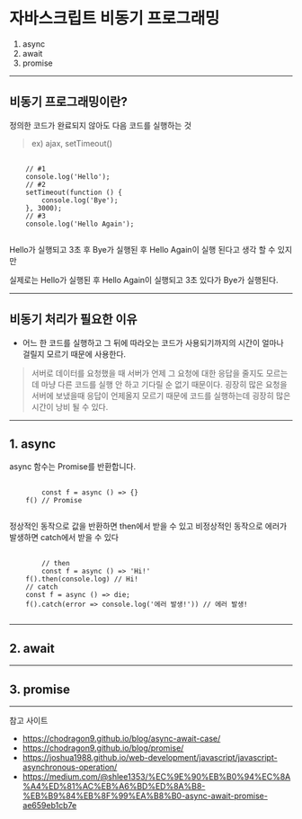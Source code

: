 # 자바스크립트 비동기 프로그래밍
1. async
2. await
3. promise

- - -

## 비동기 프로그래밍이란?
정의한 코드가 완료되지 않아도 다음 코드를 실행하는 것
> ex) ajax, setTimeout()

<pre>
  <code>
    // #1
    console.log('Hello');
    // #2
    setTimeout(function () {
	    console.log('Bye');
    }, 3000);
    // #3
    console.log('Hello Again');
  </code>
</pre>
Hello가 실행되고 3초 후 Bye가 실행된 후 Hello Again이 실행 된다고 생각 할 수 있지만

실제로는 Hello가 실행된 후 Hello Again이 실행되고 3초 있다가 Bye가 실행된다.

- - -
## 비동기 처리가 필요한 이유
* 어느 한 코드를 실행하고 그 뒤에 따라오는 코드가 사용되기까지의 시간이 얼마나 걸릴지 모르기 때문에 사용한다.
> 서버로 데이터를 요청했을 때 서버가 언제 그 요청에 대한 응답을 줄지도 모르는데 마냥 다른 코드를 실행 안 하고 기다릴 순 없기 때문이다.
굉장히 많은 요청을 서버에 보냈을때 응답이 언제올지 모르기 때문에 코드를 실행하는데 굉장히 많은 시간이 낭비 될 수 있다.

- - -

## 1. async
async 함수는 Promise를 반환합니다.
<pre>
    <code>
       	const f = async () => {}
	f() // Promise
    </code>
</pre>

정상적인 동작으로 값을 반환하면 then에서 받을 수 있고
비정상적인 동작으로 에러가 발생하면 catch에서 받을 수 있다
<pre>
    <code>
    	// then
    	const f = async () => 'Hi!'
	f().then(console.log) // Hi!
	// catch
	const f = async () => die;
	f().catch(error => console.log('에러 발생!')) // 에러 발생!
    </code>
</pre>

- - -

## 2. await

- - -

## 3. promise

- - -

참고 사이트
* https://chodragon9.github.io/blog/async-await-case/
* https://chodragon9.github.io/blog/promise/
* https://joshua1988.github.io/web-development/javascript/javascript-asynchronous-operation/
* https://medium.com/@shlee1353/%EC%9E%90%EB%B0%94%EC%8A%A4%ED%81%AC%EB%A6%BD%ED%8A%B8-%EB%B9%84%EB%8F%99%EA%B8%B0-async-await-promise-ae659eb1cb7e

